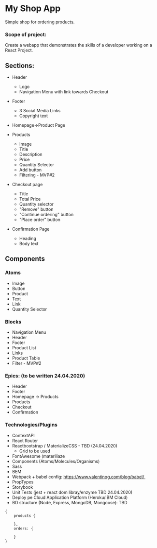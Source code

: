 
# My Shop App

Simple shop for ordering products.

### Scope of project:

Create a webapp that demonstrates the skills of a developer working on a React Project.

## Sections:

- Header
    - Logo
    - Navigation Menu with link towards Checkout

- Footer
    - 3 Social Media Links
    - Copyright text

- Homepage->Product Page


- Products
	- Image
	- Title
	- Description
	- Price
	- Quantity Selector
	- Add button
  - Filtering - MVP#2

- Checkout page
  - Title
  - Total Price
  - Quantity selector
  - "Remove" button
  - "Continue ordering" button
  - "Place order" button
  
- Confirmation Page
  - Heading
  - Body text

## Components

### Atoms
- Image
- Button
- Product
- Text
- Link
- Quantity Selector
  

### Blocks
- Navigation Menu
- Header
- Footer
- Product List
- Links
- Product Table
- Filter  - MVP#2


### Epics: (to be written 24.04.2020)

- Header
- Footer
- Homepage -> Products
- Products
- Checkout
- Confirmation
  

### Technologies/Plugins

- ContextAPI
- React Router
- Reactbootstrap / MaterializeCSS - TBD (24.04.2020)
  - Grid to be used
- FontAwesome (materiliaze
- Components (Atoms/Molecules/Organisms)
- Sass
- BEM
- Webpack + babel config: https://www.valentinog.com/blog/babel/ 
- PropTypes
- Storybook
- Unit Tests (jest + react dom libray/enzyme TBD 24.04.2020)
- Deploy pe Cloud Application Platform (Heroku/IBM Cloud)
- BD structure (Node, Express, MongoDB, Mongoose): TBD
```
{
	products {
	
	},
	orders: {
	
	}
}
```